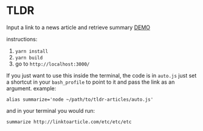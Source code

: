 
# TLDR

Input a link to a news article and retrieve summary
[DEMO](https://stark-gorge-51816.herokuapp.com/)

instructions:
1. `yarn install`
2. `yarn build`
3. go to `http://localhost:3000/` 

If you just want to use this inside the terminal, the code is in `auto.js` just set a shortcut in your `bash_profile` to point to it and pass the link as an argument. example: 

    alias summarize='node ~/path/to/tldr-articles/auto.js'
and in your terminal you would run:

    summarize http://linktoarticle.com/etc/etc/etc

